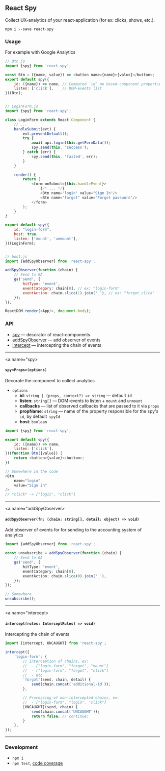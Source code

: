 React Spy
---------
Collect UX-analytics of your react-application (for ex: clicks, shows, etc.).

```
npm i --save react-spy
```


### Usage
For example with Google Analytics

```js
// Btn.js
import {spy} from 'react-spy';

const Btn = ({name, value}) => <button name={name}>{value}</button>;
export default spy({
	id: ({name}) => name, // Computed `id` on based component properties
	listen: ['click'],    // DOM-events list
})(Btn);


// LoginForm.js
import {spy} from 'react-spy';

class LoginForm extends React.Component {
	// ...
	handleSubmit(evt) {
		evt.preventDefault();
		try {
			await api.login(this.getFormData());
			spy.send(this, 'success');
		} catch (err) {
			spy.send(this, 'failed', err);
		}
	}

	render() {
		return (
			<form onSubmit={this.handleEvent}>
				{/* ... */}
				<Btn name="login" value="Sign In"/>
				<Btn name="forgot" value="Forgot password"/>
			</form>
		);
	}
}

export default spy({
	id: "login-form",
	host: true,
	listen: ['mount', 'unmount'],
})(LoginForm);


// boot.js
import {addSpyObserver} from 'react-spy';

addSpyObserver(function (chain) {
	// Send to GA
	ga('send', {
		hitType: 'event',
		eventCategory: chain[0], // ex: "login-form"
		eventAction: chain.slice(1).join('_'), // ex: "forgot_click"
	});
});

ReactDOM.render(<App/>, document.body);
```


### API
 - [spy](#spy) — decorator of react-components
 - [addSpyObserver](#addSpyObserver) — add observer of events
 - [intercept](#intercept) — intercepting the chain of events

---

<a name="spy></a>
#### `spy<Props>(options)`
Decorate the component to collect analytics

 - `options`
   - **id**: `string | (props, context?) => string` — default `id`
   - **listen**: `string[]` — DOM-events to listen + `mount` and `unmount`
   - **callbacks** — list of observed callbacks that are passed to it via `props`
   - **propName**: `string` — name of the property responsible for the spy's `id`, by default` spyId`
   - **host**: `boolean`

```js
import {spy} from 'react-spy';

export default spy({
	id: ({name}) => name,
	listen: ['click'],
})(function Btn({value}) {
	return <button>{value}</button>;
})

// Somewhere in the code
<Btn
	name="login"
	value="Sign in"
/>
// *click* -> ["login", "click"]
```

---

<a name="addSpyObserver></a>
#### `addSpyObserver(fn: (chain: string[], detail: object) => void)`
Add observer of events for for sending to the accounting system of analytics

```ts
import {addSpyObserver} from 'react-spy';

const unsubscribe = addSpyObserver(function (chain) {
	// Send to GA
	ga('send', {
		hitType: 'event',
		eventCategory: chain[0],
		eventAction: chain.slice(0).join('_'),
	});
});

// Somewhere
unsubscribe();
```

---

<a name="intercept></a>
#### `intercept(rules: InterceptRules) => void)`
Intercepting the chain of events

```ts
import {intercept, UNCAUGHT} from 'react-spy';

intercept({
	'login-form': {
		// Interception of chains, ex:
		//  - ["login-form", "forgot", "mount"]
		//  - ["login-form", "forgot", "click"]
		//  - etc
		'forgot'(send, chain, detail) {
			send(chain.concat('additional-id'));
		},

		// Processing of non-intercepted chains, ex:
		//  - ["login-form", "login", "click"]
		[UNCAUGHT](send, chain) {
			send(chain.concat('UNCAUGHT'));
			return false; // continue;
		}
	},
});
```

---


### Development

 - `npm i`
 - `npm test`, [code coverage](./coverage/lcov-report/index.html)
